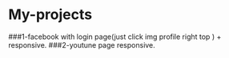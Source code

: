 # My-projects
###1-facebook with login page(just click img profile right top ) + responsive.
###2-youtune page responsive.
